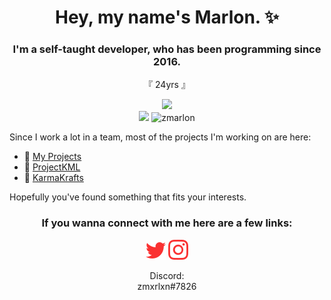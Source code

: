<h1 align="center">Hey, my name's Marlon. ✨</h1>
<h3 align="center">I'm a self-taught developer, who has been programming since 2016.</h3>
 
<p align="center">
    『 24yrs 』
</p>

<p align="center">
<img src="https://github-readme-stats.vercel.app/api?username=zmarlon&show_icons=true&count_private=true&theme=darcula&hide_border=true&hide=issues&bg_color=00000000">
<br/>
<img src="https://github-readme-stats.vercel.app/api/top-langs/?username=zmarlon&layout=compact&hide_border=true&theme=darcula&bg_color=00000000&langs_count=6">
<img src="https://github-readme-streak-stats.herokuapp.com?user=zmarlon&theme=dark&hide_border=true&background=DD272700" alt="zmarlon" />
</p>

Since I work a lot in a team, most of the projects I'm working on are here:
- 🔖 [My Projects](https://github.com/zmarlon?tab=repositories)
- 🐫 [ProjectKML](https://github.com/ProjectKML)
- 🦊 [KarmaKrafts](https://github.com/KarmaKrafts)

Hopefully you've found something that fits your interests.
<div align="center">
    <h3>If you wanna connect with me here are a few links:</h3>
    <a href="https://twitter.com/zmxrlxn"><img src="https://raw.githubusercontent.com/zmarlon/zmarlon/main/img/twitter.svg" height="32" width="32" /></a>
    <a href="https://www.instagram.com/zmxrlxn"><img src="https://raw.githubusercontent.com/zmarlon/zmarlon/main/img/instagram.svg" height="32" width="32" /></a>
    <p>Discord:<br>zmxrlxn#7826</p>
</div>